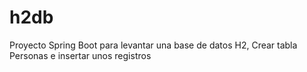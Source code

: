 # h2db
Proyecto Spring Boot para levantar una base de datos H2, Crear tabla Personas e insertar unos registros

